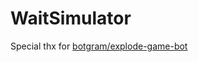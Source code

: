 # WaitSimulator
 
Special thx for [botgram/explode-game-bot](https://github.com/botgram/explode-game-bot)
